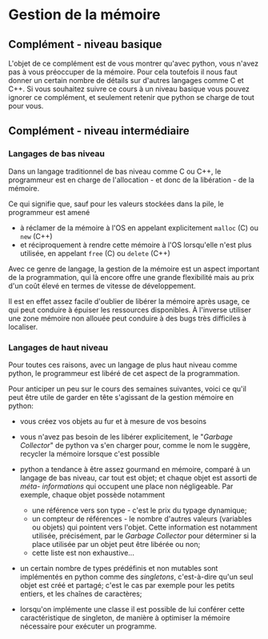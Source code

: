
# Gestion de la mémoire

## Complément - niveau basique

L'objet de ce complément est de vous montrer qu'avec python, vous n'avez pas à
vous préoccuper de la mémoire. Pour cela toutefois il nous faut donner un
certain nombre de détails sur d'autres langages comme C et C++. Si vous
souhaitez suivre ce cours à un niveau basique vous pouvez ignorer ce complément,
et seulement retenir que python se charge de tout pour vous.

## Complément - niveau intermédiaire

### Langages de bas niveau

Dans un langage traditionnel de bas niveau comme C ou C++, le programmeur est en
charge de l'allocation - et donc de la libération - de la mémoire.

Ce qui signifie que, sauf pour les valeurs stockées dans la pile, le programmeur
est amené
 * à réclamer de la mémoire à l'OS en appelant explicitement `malloc` (C) ou
`new` (C++)
 * et réciproquement à rendre cette mémoire à l'OS lorsqu'elle n'est plus
utilisée, en appelant `free` (C) ou `delete` (C++)

Avec ce genre de langage, la gestion de la mémoire est un aspect important de la
programmation, qui là encore offre une grande flexibilité mais au prix d'un coût
élevé en termes de vitesse de développement.

Il est en effet assez facile d'oublier de libérer la mémoire après usage, ce qui
peut conduire à épuiser les ressources disponibles. À l'inverse utiliser une
zone mémoire non allouée peut conduire à des bugs très difficiles à localiser.

### Langages de haut niveau

Pour toutes ces raisons, avec un langage de plus haut niveau comme python, le
programmeur est libéré de cet aspect de la programmation.

Pour anticiper un peu sur le cours des semaines suivantes, voici ce qu'il peut
être utile de garder en tête s'agissant de la gestion mémoire en python:
 * vous créez vos objets au fur et à mesure de vos besoins
 * vous n'avez pas besoin de les libérer explicitement, le "*Garbage Collector*"
de python va s'en charger pour, comme le nom le suggère, recycler la mémoire
lorsque c'est possible


 * python a tendance à être assez gourmand en mémoire, comparé à un langage de
bas niveau, car tout est objet; et chaque objet est assorti de *méta-
informations* qui occupent une place non négligeable. Par exemple, chaque objet
possède notamment
   * une référence vers son type - c'est le prix du typage dynamique;
   * un compteur de références - le nombre d'autres valeurs (variables ou
objets) qui pointent vers l'objet. Cette information est notamment utilisée,
précisément, par le *Garbage Collector* pour déterminer si la place utilisée par
un objet peut être libérée ou non;
   * cette liste est non exhaustive...
 * un certain nombre de types prédéfinis et non mutables sont implémentés en
python comme des *singletons*, c'est-à-dire qu'un seul objet est créé et
partagé; c'est le cas par exemple pour les petits entiers, et les chaînes de
caractères;
 * lorsqu'on implémente une classe il est possible de lui conférer cette
caractéristique de singleton, de manière à optimiser la mémoire nécessaire pour
exécuter un programme.
